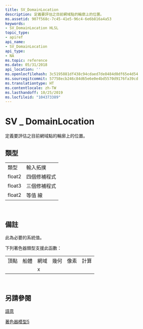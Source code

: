```yaml
---
title: SV_DomainLocation
description: 定義要評估之目前網域點的輪廓上的位置。
ms.assetid: 907f568c-7c45-41e5-96c4-6e6b816a4a53
keywords:
- SV_DomainLocation HLSL
topic_type:
- apiref
api_name:
- SV_DomainLocation
api_type:
- NA
ms.topic: reference
ms.date: 05/31/2018
api_location: ''
ms.openlocfilehash: 3c5195881df438c94cdaed7de8484d0df65e4d54
ms.sourcegitcommit: 57758ecb246c84d65e6e0e4bd5570d9176fa39cd
ms.translationtype: HT
ms.contentlocale: zh-TW
ms.lasthandoff: 10/25/2019
ms.locfileid: "104373389"
---
```

# <a name="sv_domainlocation"></a>SV \_ DomainLocation

定義要評估之目前網域點的輪廓上的位置。

## <a name="type"></a>類型



|        |                |
|--------|----------------|
| 類型   | 輸入拓撲 |
| float2 | 四個修補程式     |
| float3 | 三個修補程式      |
| float2 | 等值 線        |



 

## <a name="remarks"></a>備註

此為必要的系統值。

下列著色器類型支援此函數：



|        |      |        |          |       |         |
|--------|------|--------|----------|-------|---------|
| 頂點 | 船體 | 網域 | 幾何 | 像素 | 計算 |
|        |      | x      |          |       |         |



 

## <a name="see-also"></a>另請參閱

<dl> <dt>

[語意](dx-graphics-hlsl-semantics.md)
</dt> <dt>

[著色器模型5](d3d11-graphics-reference-sm5.md)
</dt> </dl>

 

 




